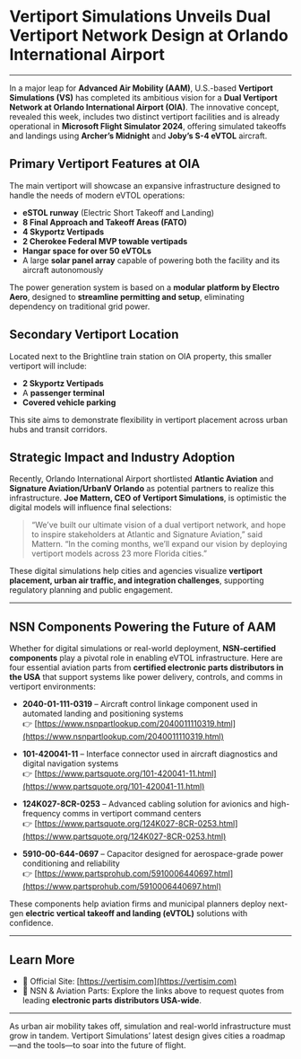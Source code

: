 # Vertiport Simulations Unveils Dual Vertiport Network Design at Orlando International Airport  

---

In a major leap for **Advanced Air Mobility (AAM)**, U.S.-based **Vertiport Simulations (VS)** has completed its ambitious vision for a **Dual Vertiport Network at Orlando International Airport (OIA)**. The innovative concept, revealed this week, includes two distinct vertiport facilities and is already operational in **Microsoft Flight Simulator 2024**, offering simulated takeoffs and landings using **Archer’s Midnight** and **Joby’s S-4 eVTOL** aircraft.

## Primary Vertiport Features at OIA

The main vertiport will showcase an expansive infrastructure designed to handle the needs of modern eVTOL operations:

- **eSTOL runway** (Electric Short Takeoff and Landing)  
- **8 Final Approach and Takeoff Areas (FATO)**  
- **4 Skyportz Vertipads**  
- **2 Cherokee Federal MVP towable vertipads**  
- **Hangar space for over 50 eVTOLs**  
- A large **solar panel array** capable of powering both the facility and its aircraft autonomously

The power generation system is based on a **modular platform by Electro Aero**, designed to **streamline permitting and setup**, eliminating dependency on traditional grid power.

## Secondary Vertiport Location

Located next to the Brightline train station on OIA property, this smaller vertiport will include:

- **2 Skyportz Vertipads**  
- A **passenger terminal**  
- **Covered vehicle parking**

This site aims to demonstrate flexibility in vertiport placement across urban hubs and transit corridors.

## Strategic Impact and Industry Adoption

Recently, Orlando International Airport shortlisted **Atlantic Aviation** and **Signature Aviation/UrbanV Orlando** as potential partners to realize this infrastructure. **Joe Mattern, CEO of Vertiport Simulations**, is optimistic the digital models will influence final selections:

> “We’ve built our ultimate vision of a dual vertiport network, and hope to inspire stakeholders at Atlantic and Signature Aviation,” said Mattern. “In the coming months, we’ll expand our vision by deploying vertiport models across 23 more Florida cities.”

These digital simulations help cities and agencies visualize **vertiport placement, urban air traffic, and integration challenges**, supporting regulatory planning and public engagement.

---

## NSN Components Powering the Future of AAM

Whether for digital simulations or real-world deployment, **NSN-certified components** play a pivotal role in enabling eVTOL infrastructure. Here are four essential aviation parts from **certified electronic parts distributors in the USA** that support systems like power delivery, controls, and comms in vertiport environments:

- **2040-01-111-0319** – Aircraft control linkage component used in automated landing and positioning systems  
  👉 [https://www.nsnpartlookup.com/2040011110319.html](https://www.nsnpartlookup.com/2040011110319.html)

- **101-420041-11** – Interface connector used in aircraft diagnostics and digital navigation systems  
  👉 [https://www.partsquote.org/101-420041-11.html](https://www.partsquote.org/101-420041-11.html)

- **124K027-8CR-0253** – Advanced cabling solution for avionics and high-frequency comms in vertiport command centers  
  👉 [https://www.partsquote.org/124K027-8CR-0253.html](https://www.partsquote.org/124K027-8CR-0253.html)

- **5910-00-644-0697** – Capacitor designed for aerospace-grade power conditioning and reliability  
  👉 [https://www.partsprohub.com/5910006440697.html](https://www.partsprohub.com/5910006440697.html)

These components help aviation firms and municipal planners deploy next-gen **electric vertical takeoff and landing (eVTOL)** solutions with confidence.

---

## Learn More

- 🔗 Official Site: [https://vertisim.com](https://vertisim.com)  
- 🔩 NSN & Aviation Parts: Explore the links above to request quotes from leading **electronic parts distributors USA-wide**.

---

As urban air mobility takes off, simulation and real-world infrastructure must grow in tandem. Vertiport Simulations’ latest design gives cities a roadmap—and the tools—to soar into the future of flight.
